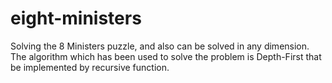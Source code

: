 # eight-ministers
Solving the 8 Ministers puzzle, and also can be solved in any dimension. The algorithm which has been used to solve the problem is Depth-First that be implemented by recursive function.
